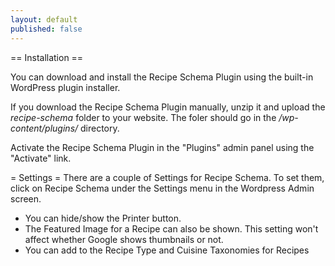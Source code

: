 ```yaml
---
layout: default
published: false
---
```


== Installation ==

You can download and install the Recipe Schema Plugin using the built-in WordPress plugin installer.

If you download the Recipe Schema Plugin manually, unzip it and upload the *recipe-schema* folder to your website. The foler should go in the */wp-content/plugins/* directory.

Activate the Recipe Schema Plugin in the "Plugins" admin panel using the "Activate" link.

= Settings =
There are a couple of Settings for Recipe Schema. To set them, click on Recipe Schema under the Settings menu in the Wordpress Admin screen.

*	You can hide/show the Printer button.
*	The Featured Image for a Recipe can also be shown. This setting won't affect whether Google shows thumbnails or not.
*	You can add to the Recipe Type and Cuisine Taxonomies for Recipes
